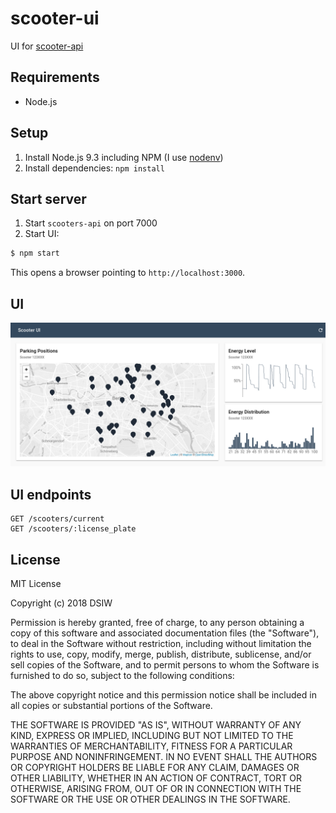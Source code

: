 # scooter-ui

UI for [scooter-api](https://github.com/DSIW/scooter-api)

## Requirements

* Node.js

## Setup

1. Install Node.js 9.3 including NPM (I use [nodenv](https://github.com/nodenv/nodenv))
2. Install dependencies: `npm install`

## Start server

1. Start `scooters-api` on port 7000
2. Start UI:

```sh
$ npm start
```

This opens a browser pointing to `http://localhost:3000`.

## UI

![ui](scooter-ui-detail-example.png)

## UI endpoints

```
GET /scooters/current
GET /scooters/:license_plate
```

## License

MIT License

Copyright (c) 2018 DSIW

Permission is hereby granted, free of charge, to any person obtaining a copy
of this software and associated documentation files (the "Software"), to deal
in the Software without restriction, including without limitation the rights
to use, copy, modify, merge, publish, distribute, sublicense, and/or sell
copies of the Software, and to permit persons to whom the Software is
furnished to do so, subject to the following conditions:

The above copyright notice and this permission notice shall be included in all
copies or substantial portions of the Software.

THE SOFTWARE IS PROVIDED "AS IS", WITHOUT WARRANTY OF ANY KIND, EXPRESS OR
IMPLIED, INCLUDING BUT NOT LIMITED TO THE WARRANTIES OF MERCHANTABILITY,
FITNESS FOR A PARTICULAR PURPOSE AND NONINFRINGEMENT. IN NO EVENT SHALL THE
AUTHORS OR COPYRIGHT HOLDERS BE LIABLE FOR ANY CLAIM, DAMAGES OR OTHER
LIABILITY, WHETHER IN AN ACTION OF CONTRACT, TORT OR OTHERWISE, ARISING FROM,
OUT OF OR IN CONNECTION WITH THE SOFTWARE OR THE USE OR OTHER DEALINGS IN THE
SOFTWARE.

